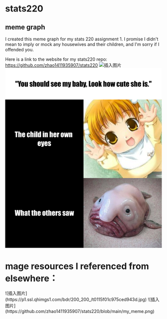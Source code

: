# stats220
## meme graph
I created this meme graph for my stats 220 assignment 1. I promise I didn't mean to imply or mock any housewives and their children, and I'm sorry if I offended you.

Here is a link to the website for my stats220 repo: https://github.com/zhao1411935907/stats220
![插入图片](https://p1.ssl.qhimgs1.com/bdr/200_200_/t0115f01c975ced943d.jpg)
![插入图片](https://github.com/zhao1411935907/stats220/blob/main/my_meme.png)
<h1>mage resources I referenced from elsewhere：
</h1>
![插入图片](https://p1.ssl.qhimgs1.com/bdr/200_200_/t0115f01c975ced943d.jpg)
![插入图片](https://github.com/zhao1411935907/stats220/blob/main/my_meme.png)
